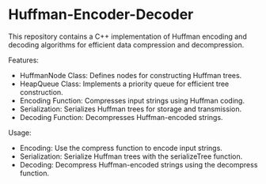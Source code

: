 # Huffman-Encoder-Decoder
This repository contains a C++ implementation of Huffman encoding and decoding algorithms for efficient data compression and decompression.

Features:
  - HuffmanNode Class: Defines nodes for constructing Huffman trees.
  - HeapQueue Class: Implements a priority queue for efficient tree construction.
  - Encoding Function: Compresses input strings using Huffman coding.
  - Serialization: Serializes Huffman trees for storage and transmission.
  - Decoding Function: Decompresses Huffman-encoded strings.
 
Usage:
  - Encoding: Use the compress function to encode input strings.
  - Serialization: Serialize Huffman trees with the serializeTree function.
  - Decoding: Decompress Huffman-encoded strings using the decompress function.
